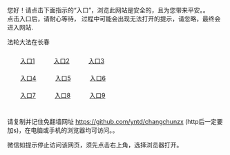 您好！请点击下面指示的“入口”，浏览此网站是安全的，且为您带来平安。。 <br/>
点击入口后，请耐心等待， 过程中可能会出现无法打开的提示，请忽略，最终会进入网站. </br>

法轮大法在长春<br/>
<div style="padding:10px"><a style="margin:20px" target="_blank" href="https://d2n9cvlr0yk3to.cloudfront.net/2Qpsp?mvtsftq" id="ccLink1" rel="nofollow">入口1</a> <a target="_blank" style="margin:20px" href="https://d22xvo0sdaidv3.cloudfront.net/2Qpsp?kfurlod" id="ccLink2" rel="nofollow">入口2</a> <a style="margin:20px" target="_blank" href="https://d12ix0z9h0dbn4.cloudfront.net/2Qpsp?vhgktltn" id="ccLink3" rel="nofollow">入口3</a></div>

<div style="padding:10px" ><a style="margin:20px" target="_blank" href="https://d2n9cvlr0yk3to.cloudfront.net/2Qpsp?mvtsftq" id="ccLink4" rel="nofollow">入口4</a> <a style="margin:20px" href="https://d22xvo0sdaidv3.cloudfront.net/2Qpsp?kfurlod" target="_blank" id="ccLink5" rel="nofollow">入口5</a> <a style="margin:20px" href="https://d12ix0z9h0dbn4.cloudfront.net/2Qpsp?vhgktltn" target="_blank" id="ccLink6" rel="nofollow">入口6</a></div>

<div style="padding:10px"><a style="margin:20px" target="_blank" href="https://d2n9cvlr0yk3to.cloudfront.net/2Qpsp?mvtsftq" id="ccLink7" rel="nofollow">入口7</a> <a style="margin:20px" href="https://d22xvo0sdaidv3.cloudfront.net/2Qpsp?kfurlod" target="_blank" id="ccLink8" rel="nofollow">入口8</a> <a style="margin:20px" target="_blank" href="https://d12ix0z9h0dbn4.cloudfront.net/2Qpsp?vhgktltn" id="ccLink9" rel="nofollow">入口9</a></div>

<br/>



请复制并记住免翻墙网址 https://github.com/yntd/changchunzx (http后一定要加s)，在电脑或手机的浏览器均可访问。。<br/>

微信如提示停止访问该网页，须先点击右上角，选择浏览器打开。

